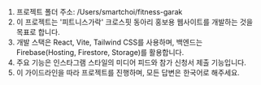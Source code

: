 1. 프로젝트 폴더 주소: /Users/smartchoi/fitness-garak
2. 이 프로젝트는 '피트니스가락' 크로스핏 동아리 홍보용 웹사이트를 개발하는 것을 목표로 합니다.
3. 개발 스택은 React, Vite, Tailwind CSS를 사용하며, 백엔드는 Firebase(Hosting, Firestore, Storage)를 활용합니다.
4. 주요 기능은 인스타그램 스타일의 미디어 피드와 참가 신청서 제출 기능입니다.
5. 이 가이드라인을 따라 프로젝트를 진행하며, 모든 답변은 한국어로 해주세요.
